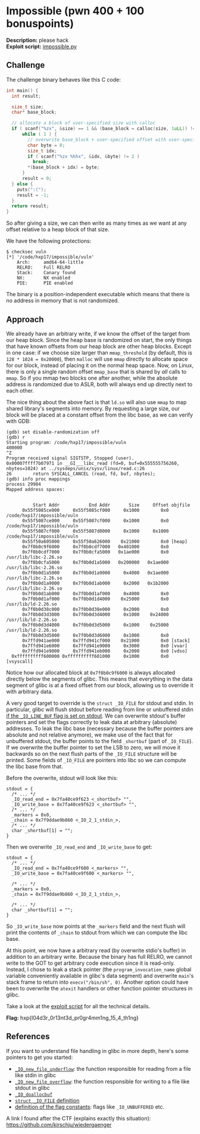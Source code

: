 # Impossible (pwn 400 + 100 bonuspoints)
**Description:** please hack   
**Exploit script:** [impossible.py](./impossible.py)

## Challenge
The challenge binary behaves like this C code:

```c
int main() {
  int result;

  size_t size;
  char* base_block;

  // allocate a block of user-specified size with calloc
  if ( scanf("%zx", &size) == 1 && (base_block = calloc(size, 1uLL)) != 0LL ) {
      while ( 1 ) {
        // overwrite base_block + user-specified offset with user-specified byte
        char byte = 0;
        size_t idx;
        if ( scanf("%zx %hhx", &idx, &byte) != 2 )
          break;
        *(base_block + idx) = byte;
      }
      result = 0;
  } else {
    puts(":(");
    result = -1;
  }
  return result;
}
```

So after giving a size, we can then write as many times as we want at any offset relative to a heap block of that size.

We have the following protections:

```
$ checksec vuln
[*] '/code/hxp17/impossible/vuln'
    Arch:     amd64-64-little
    RELRO:    Full RELRO
    Stack:    Canary found
    NX:       NX enabled
    PIE:      PIE enabled
```

The binary is a position-independent executable which means that there is no address in memory that is not randomized.

## Approach
We already have an arbitrary write, if we know the offset of the target from our heap block.
Since the heap base is randomized on start, the only things that have known offsets from our heap block are other heap blocks.
Except in one case: if we choose size larger than `mmap_threshold` (by default, this is `128 * 1024 = 0x20000`), then `malloc` will use `mmap` directly to allocate space for our block, instead of placing it on the normal heap space.
Now, on Linux, there is only a single random offset `mmap_base` that is shared by *all* calls to `mmap`. So if you mmap two blocks one after another, while the absolute address is randomized due to ASLR, both will always end up directly next to each other.

The nice thing about the above fact is that `ld.so` will also use `mmap` to map shared library's segments into memory.
By requesting a large size, our block will be placed at a constant offset from the libc base, as we can verify with GDB:

```
(gdb) set disable-randomization off
(gdb) r
Starting program: /code/hxp17/impossible/vuln
400000
^Z
Program received signal SIGTSTP, Stopped (user).
0x00007ffff7b07971 in __GI___libc_read (fd=0, buf=0x555555756260, nbytes=1024) at ../sysdeps/unix/sysv/linux/read.c:26
26        return SYSCALL_CANCEL (read, fd, buf, nbytes);
(gdb) info proc mappings
process 29984
Mapped address spaces:


          Start Addr           End Addr       Size     Offset objfile
      0x55f5085ce000     0x55f5085cf000     0x1000        0x0 /code/hxp17/impossible/vuln
      0x55f5087ce000     0x55f5087cf000     0x1000        0x0 /code/hxp17/impossible/vuln
      0x55f5087cf000     0x55f5087d0000     0x1000     0x1000 /code/hxp17/impossible/vuln
      0x55f50a605000     0x55f50a626000    0x21000        0x0 [heap]
      0x7f0b0c9f6000     0x7f0b0cdf7000   0x401000        0x0
      0x7f0b0cdf7000     0x7f0b0cfa5000   0x1ae000        0x0 /usr/lib/libc-2.26.so
      0x7f0b0cfa5000     0x7f0b0d1a5000   0x200000   0x1ae000 /usr/lib/libc-2.26.so
      0x7f0b0d1a5000     0x7f0b0d1a9000     0x4000   0x1ae000 /usr/lib/libc-2.26.so
      0x7f0b0d1a9000     0x7f0b0d1ab000     0x2000   0x1b2000 /usr/lib/libc-2.26.so
      0x7f0b0d1ab000     0x7f0b0d1af000     0x4000        0x0
      0x7f0b0d1af000     0x7f0b0d1d4000    0x25000        0x0 /usr/lib/ld-2.26.so
      0x7f0b0d38c000     0x7f0b0d38e000     0x2000        0x0
      0x7f0b0d3d3000     0x7f0b0d3d4000     0x1000    0x24000 /usr/lib/ld-2.26.so
      0x7f0b0d3d4000     0x7f0b0d3d5000     0x1000    0x25000 /usr/lib/ld-2.26.so
      0x7f0b0d3d5000     0x7f0b0d3d6000     0x1000        0x0
      0x7ffd941ae000     0x7ffd941cf000    0x21000        0x0 [stack]
      0x7ffd941e6000     0x7ffd941e9000     0x3000        0x0 [vvar]
      0x7ffd941e9000     0x7ffd941eb000     0x2000        0x0 [vdso]
  0xffffffffff600000 0xffffffffff601000     0x1000        0x0 [vsyscall]
```

Notice how our allocated block at `0x7f0b0c9f6000` is always allocated directly below the segments of glibc.
This means that everything in the data segment of glibc is at a fixed offset from our block, allowing us to override it with arbitrary data.

A very good target to override is the `struct _IO_FILE` for stdout and stdin.
In particular, glibc will flush stdout before reading from line or unbuffered stdin [if the `_IO_LINE_BUF` flag is set on stdout](https://github.com/lattera/glibc/blob/a2f34833b1042d5d8eeb263b4cf4caaea138c4ad/libio/fileops.c#L587).
We can overwrite stdout's buffer pointers and set the flags correctly to leak data at arbitrary (absolute) addresses.
To leak the libc base (necessary because the buffer pointers are absolute and not relative anymore), we make use of the fact that for unbuffered stdout, the buffer points to the field `_shortbuf` (part of `_IO_FILE`).
If we overwrite the buffer pointer to set the LSB to zero, we will move it backwards so on the next flush parts of the `_IO_FILE` structure will be printed.
Some fields of `_IO_FILE` are pointers into libc so we can compute the libc base from that.

Before the overwrite, stdout will look like this:

```
stdout = {
  /* ... */
  _IO_read_end = 0x7fa40ce9f623 <_shortbuf> "",
  _IO_write_base = 0x7fa40ce9f623 <_shortbuf> "",
  /* ... */
  _markers = 0x0,
  _chain = 0x7f9ddae9b860 <_IO_2_1_stdin_>,
  /* ... */
  char _shortbuf[1] = "";
}
```

Then we overwrite `_IO_read_end` and `_IO_write_base` to get:


```
stdout = {
  /* ... */
  _IO_read_end = 0x7fa40ce9f600 <_markers> "",
  _IO_write_base = 0x7fa40ce9f600 <_markers> "",
  
  /* ... */
  _markers = 0x0,
  _chain = 0x7f9ddae9b860 <_IO_2_1_stdin_>,

  /* ... */
  char _shortbuf[1] = "";
}
```

So `_IO_write_base` now points at the `_markers` field and the next flush will print the contents of `_chain` to stdout from which we can compute the libc base.

At this point, we now have a arbitrary read (by overwrite stdio's buffer) in addition to an arbitrary write.
Because the binary has full RELRO, we cannot write to the GOT to get arbitrary code execution since it is read-only.
Instead, I chose to leak a stack pointer (the `program_invocation_name` global variable conveniently available in glibc's data segment) and overwrite `main`'s stack frame to return into `execv("/bin/sh", 0)`.
Another option could have been to overwrite the `atexit` handlers or other function pointer structures in glibc.

Take a look at the [exploit script](./impossible.py) for all the technical details.

**Flag:** hxp{l04d3r_0r13nt3d_pr0gr4mm1ng_15_4_th1ng}

## References

If you want to understand file handling in glibc in more depth, here's some pointers to get you started:

* [`_IO_new_file_underflow`](https://github.com/bminor/glibc/blob/2767ebd8bc34c8b632ea737296200a86f57289ad/libio/fileops.c#L522): the function responsible for reading from a file like stdin in glibc
* [`_IO_new_file_overflow`](https://github.com/bminor/glibc/blob/2767ebd8bc34c8b632ea737296200a86f57289ad/libio/fileops.c#L798): the function responsible for writing to a file like stdout in glibc
* [`_IO_doallocbuf`](https://github.com/bminor/glibc/blob/2767ebd8bc34c8b632ea737296200a86f57289ad/libio/genops.c#L393) 
* [`struct _IO_FILE` definition](https://github.com/bminor/glibc/blob/2767ebd8bc34c8b632ea737296200a86f57289ad/libio/libio.h#L241)
* [definition of the flag constants](https://github.com/bminor/glibc/blob/2767ebd8bc34c8b632ea737296200a86f57289ad/libio/libio.h#L92): flags like `_IO_UNBUFFERED` etc.

A link I found after the CTF (explains exactly this situation): https://github.com/kirschju/wiedergaenger
